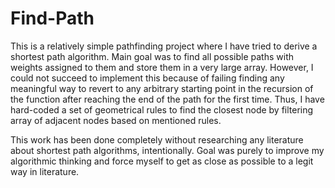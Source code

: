 # Find-Path
This is a relatively simple pathfinding project where I have tried to derive a shortest path algorithm. Main goal was to find all possible paths with weights assigned to them and store them in a very large array. However, I could not succeed to implement this because of failing finding any meaningful way to revert to any arbitrary starting point in the recursion of the function after reaching the end of the path for the first time. Thus, I have hard-coded a set of geometrical rules to find the closest node by filtering array of adjacent nodes based on mentioned rules.

This work has been done completely without researching any literature about shortest path algorithms, intentionally. Goal was purely to improve my algorithmic thinking and force myself to get as close as possible to a legit way in literature.
